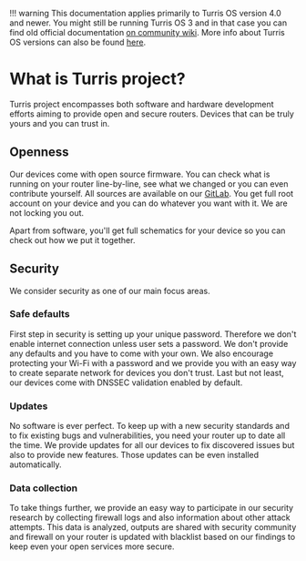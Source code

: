 !!! warning
    This documentation applies primarily to Turris OS version 4.0 and newer. You
    might still be running Turris OS 3 and in that case you can find old official
    documentation [on community wiki](https://wiki.turris.cz/doc/en/howto/start).
    More info about Turris OS versions can also be found
    [here](basics/tos_versions.md).

# What is Turris project?

Turris project encompasses both software and hardware development efforts
aiming to provide open and secure routers. Devices that can be truly yours and
you can trust in.

## Openness

Our devices come with open source firmware. You can check what is running on
your router line-by-line, see what we changed or you can even contribute yourself. All
sources are available on our [GitLab](https://gitlab.nic.cz/turris). You get full root account on your device
and you can do whatever you want with it. We are not locking you out.

Apart from software, you'll get full schematics for your device so you can check
out how we put it together.

## Security

We consider security as one of our main focus areas.

### Safe defaults

First step in security is setting up your unique password. Therefore we don't enable 
internet connection unless user sets a password. We don't provide any
defaults and you have to come with your own. We also encourage protecting your
Wi-Fi with a password and we provide you with an easy way to create separate network
for devices you don't trust. Last but not least, our devices come with DNSSEC
validation enabled by default.

### Updates

No software is ever perfect. To keep up with a new security standards and to fix
existing bugs and vulnerabilities, you need your router up to date all the
time. We provide updates for all our devices to fix discovered issues but also
to provide new features. Those updates can be even installed automatically.

### Data collection

To take things further, we provide an easy way to participate in our security
research by collecting firewall logs and also information about other attack
attempts. This data is analyzed, outputs are shared with security community and
firewall on your router is updated with blacklist based on our findings to keep
even your open services more secure.
